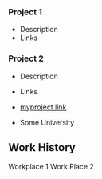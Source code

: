 ### Project 1
- ﻿﻿Description
- ﻿﻿Links
  
### Project 2
- Description
- Links
- [myproject link](www.google.com)
  
- Some University
## Work History
Workplace 1
Work Place 2
